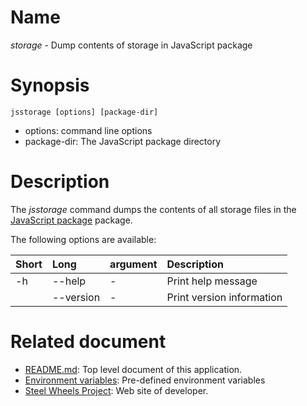 

# Name
*storage* - Dump contents of storage in JavaScript package

# Synopsis
````
jsstorage [options] [package-dir]
````
* options:  command line options 
* package-dir: The JavaScript package directory

# Description
The *jsstorage* command dumps the contents of all storage files in the [JavaScript package](https://github.com/steelwheels/JSTools/blob/master/Document/jspkg.md) package.

The following options are available:

|Short  |Long       |argument |Description            |
|:---   |:---       |:---      |:---                   |
|-h     |--help     |-         |Print help message     |
|       |--version  |-         |Print version information |

# Related document
* [README.md](https://github.com/steelwheels/JSRunner/blob/master/README.md): Top level document of this application.
* [Environment variables](https://github.com/steelwheels/JSTools/blob/master/Document/env-var.md): Pre-defined environment variables
* [Steel Wheels Project](http://steelwheels.github.io): Web site of developer.
